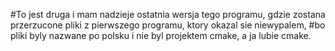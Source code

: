 #To jest druga i mam nadzieje ostatnia wersja tego programu, gdzie zostana przerzucone pliki z pierwszego programu, ktory okazal sie niewypalem,
#bo pliki byly nazwane po polsku i nie byl projektem cmake, a ja lubie cmake.

